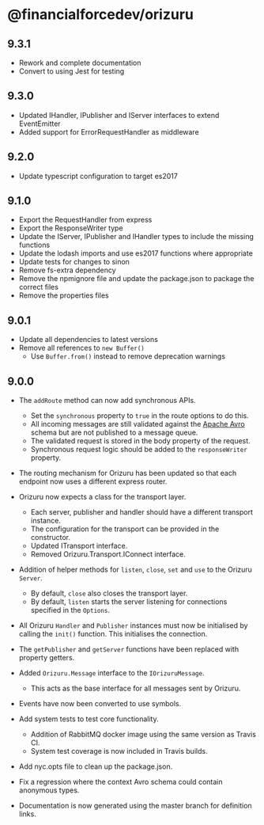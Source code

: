 # @financialforcedev/orizuru

## 9.3.1

- Rework and complete documentation
- Convert to using Jest for testing

## 9.3.0

- Updated IHandler, IPublisher and IServer interfaces to extend EventEmitter
- Added support for ErrorRequestHandler as middleware

## 9.2.0

- Update typescript configuration to target es2017

## 9.1.0

- Export the RequestHandler from express
- Export the ResponseWriter type
- Update the IServer, IPublisher and IHandler types to include the missing functions
- Update the lodash imports and use es2017 functions where appropriate
- Update tests for changes to sinon
- Remove fs-extra dependency
- Remove the npmignore file and update the package.json to package the correct files
- Remove the properties files

## 9.0.1

- Update all dependencies to latest versions
- Remove all references to `new Buffer()`
	- Use `Buffer.from()` instead to remove deprecation warnings

## 9.0.0

- The `addRoute` method can now add synchronous APIs.
	- Set the `synchronous` property to `true` in the route options to do this.
	- All incoming messages are still validated against the [Apache Avro](https://avro.apache.org/docs/current/) schema but are not published to a message queue.
	- The validated request is stored in the body property of the request.
	- Synchronous request logic should be added to the `responseWriter` property.
- The routing mechanism for Orizuru has been updated so that each endpoint now uses a different express router.
- Orizuru now expects a class for the transport layer.
	- Each server, publisher and handler should have a different transport instance.
	- The configuration for the transport can be provided in the constructor.
	- Updated ITransport interface.
	- Removed Orizuru.Transport.IConnect interface.
- Addition of helper methods for `listen`, `close`, `set` and `use` to the Orizuru `Server`.
	- By default, `close` also closes the transport layer.
	- By default, `listen` starts the server listening for connections specified in the `Options`.
- All Orizuru `Handler` and `Publisher` instances must now be initialised by calling the `init()` function. This initialises the connection.
- The `getPublisher` and `getServer` functions have been replaced with property getters.
- Added `Orizuru.Message` interface to the `IOrizuruMessage`.
	- This acts as the base interface for all messages sent by Orizuru.

- Events have now been converted to use symbols.
- Add system tests to test core functionality.
	- Addition of RabbitMQ docker image using the same version as Travis CI.
	- System test coverage is now included in Travis builds.
- Add nyc.opts file to clean up the package.json.

- Fix a regression where the context Avro schema could contain anonymous types.
- Documentation is now generated using the master branch for definition links.
